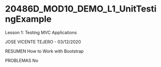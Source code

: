 # 20486D_MOD10_DEMO_L1_UnitTestingExample
Lesson 1: Testing MVC Applications

JOSE VICENTE TEJERO - 03/12/2020

RESUMEN
How to Work with Bootstrap 

PROBLEMAS
No
